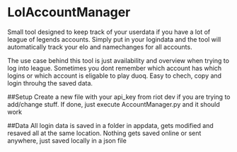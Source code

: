 # LolAccountManager

Small tool designed to keep track of your userdata if you have a lot of league of legends accounts. Simply put in your logindata and the tool will automatically track your elo and namechanges for all accounts.

The use case behind this tool is just availability and overview when trying to log into league. Sometimes you dont remember which account has which logins or which account is eligable to play duoq. Easy to chech, copy and login throuhg the saved data.

##Setup
Create a new file with your api_key from riot dev if you are trying to add/change stuff. If done, just execute AccountManager.py and it should work

##Data
All login data is saved in a folder in appdata, gets modified and resaved all at the same location. Nothing gets saved online or sent anywhere, just saved locally in a json file
